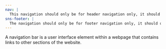 ```yaml
---
nav: |
  This navigation should only be for header navigation only, it should only use word and it should navigate to different pages.
sns-footer: |
  The navigation should only be for footer navigation only, it should only have sns website and it should navigate to different sns website.
---
```


A navigation bar is a user interface element within a webpage that contains links to other sections of the website.
